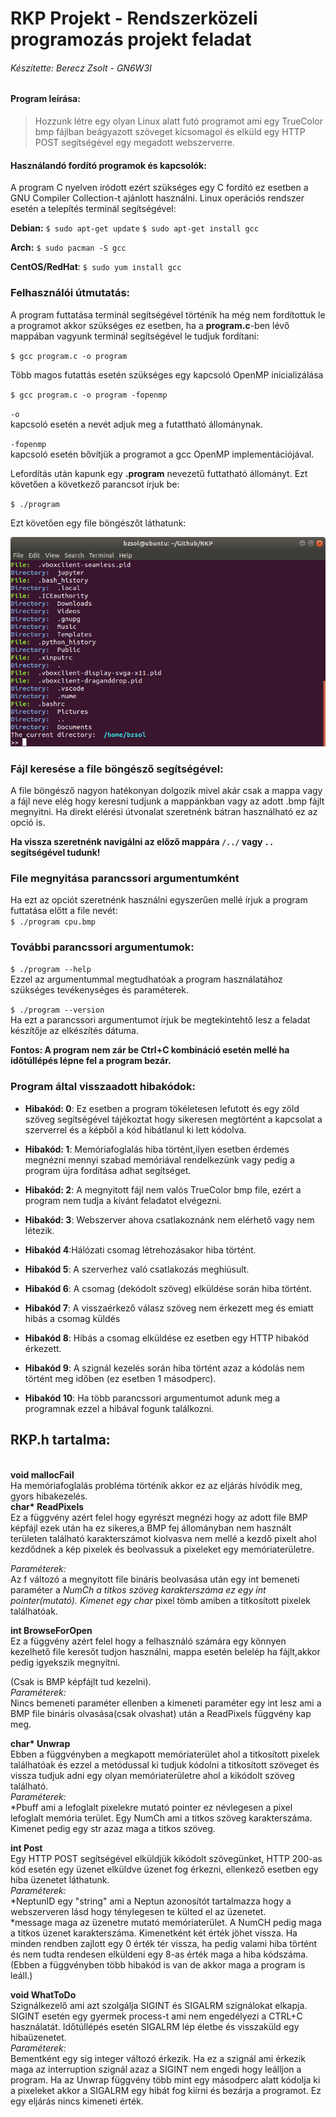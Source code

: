 # RKP Projekt - Rendszerközeli programozás projekt feladat

###### Készítette: Berecz Zsolt - GN6W3I

#### Program leírása:

> Hozzunk létre egy olyan Linux alatt futó programot ami egy TrueColor bmp fájlban beágyazott szöveget kicsomagol és elküld egy HTTP POST segítségével egy megadott webszerverre.

#### Használandó fordító programok és kapcsolók:

A program C nyelven íródott ezért szükséges egy C fordító ez esetben a GNU Compiler Collection-t ajánlott használni.
Linux operációs rendszer esetén a telepítés terminál segítségével:

**Debian:**
`$ sudo apt-get update`
`$ sudo apt-get install gcc`

**Arch:**
`$ sudo pacman -S gcc`

**CentOS/RedHat**:
`$ sudo yum install gcc`

### Felhasználói útmutatás:

A program futtatása terminál segítségével történik ha még nem fordítottuk le a programot akkor szükséges ez esetben, ha a **program.c**-ben lévő mappában vagyunk terminál segítségével le tudjuk fordítani:

`$ gcc program.c -o program`

Több magos futattás esetén szükséges egy kapcsoló OpenMP inicializálása

`$ gcc program.c -o program -fopenmp`

`-o` <br>kapcsoló esetén a nevét adjuk meg a futattható állománynak.

`-fopenmp`<br> kapcsoló esetén bővítjük a programot a gcc OpenMP implementációjával.

Lefordítás után kapunk egy **.program** nevezetű futtatható állományt.
Ezt követően a következő parancsot írjuk be:

`$ ./program`

Ezt követően egy file böngészőt láthatunk:

![](filebrowser.png)

### Fájl keresése a file böngésző segítségével:

A file böngésző nagyon hatékonyan dolgozik mivel akár csak a mappa vagy a fájl neve elég hogy keresni tudjunk a mappánkban vagy az adott .bmp fájlt megnyitni.
Ha direkt elérési útvonalat szeretnénk bátran használható ez az opció is.

**Ha vissza szeretnénk navigálni az előző mappára `/../` vagy  `..` segítségével tudunk!**

### File megnyitása parancssori argumentumként

Ha ezt az opciót szeretnénk használni egyszerűen mellé írjuk a program futtatása előtt a file nevét:
<br>
`$ ./program cpu.bmp`

### További parancssori argumentumok:
`$ ./program --help`
<br>
Ezzel az argumentummal megtudhatóak a program használatához szükséges tevékenységes és paraméterek.

`$ ./program --version`
<br>
Ha ezt a parancssori argumentumot írjuk be megtekintehtő lesz a feladat készítője az elkészítés dátuma.


**Fontos: A program nem zár be Ctrl+C kombináció esetén mellé ha időtúllépés lépne fel a program bezár.**

### Program által visszaadott hibakódok:

- **Hibakód: 0**: Ez esetben a program tökéletesen lefutott és egy zöld szöveg segítségével tájékoztat hogy sikeresen megtörtént a kapcsolat a szerverrel és a képből a kód hibátlanul ki lett kódolva.
  
- **Hibakód: 1**: Memóriafoglalás hiba történt,ilyen esetben érdemes megnézni mennyi szabad memóriával rendelkezünk vagy pedig a program újra fordítása adhat segítséget.
  
- **Hibakód: 2**: A megnyitott fájl nem valós TrueColor bmp file, ezért a program nem tudja a kívánt feladatot elvégezni.
  
- **Hibakód: 3**: Webszerver ahova csatlakoznánk nem elérhető vagy nem létezik.
  
- **Hibakód 4**:Hálózati csomag létrehozásakor hiba történt.
  
- **Hibakód 5**: A szerverhez való csatlakozás meghiúsult.
  
- **Hibakód 6**: A csomag (dekódolt szöveg) elküldése során hiba történt.

- **Hibakód 7**: A visszaérkező válasz szöveg nem érkezett meg és emiatt hibás a csomag küldés
  
- **Hibakód 8**: Hibás a csomag elküldése ez esetben egy HTTP hibakód érkezett.
- **Hibakód 9**: A szignál kezelés során hiba történt azaz a kódolás nem történt meg időben 
(ez esetben 1 másodperc).
- **Hibakód 10**: Ha több parancssori argumentumot adunk meg a programnak ezzel a hibával fogunk találkozni.

## RKP.h tartalma:
<br>
<b>void mallocFail</b><br>
Ha memóriafoglalás probléma történik akkor ez az eljárás hívódik meg, gyors hibakezelés.
<br>
<b>char* ReadPixels</b><br>
Ez a függvény azért felel hogy egyrészt megnézi hogy az adott file BMP képfájl ezek után ha ez sikeres,a BMP fej állományban nem használt területen található karakterszámot kiolvasva nem mellé a kezdő pixelt ahol kezdődnek a kép pixelek és beolvassuk a pixeleket egy memóriaterületre.

<i>Paraméterek:</i>
<br>
Az f változó a megnyitott file bináris beolvasása után egy int bemeneti paraméter a *NumCh a titkos szöveg karakterszáma ez egy int pointer(mutató).
Kimenet egy char* pixel tömb amiben a titkosított pixelek találhatóak. 

<b>int BrowseForOpen</b><br>
Ez a függvény azért felel hogy a felhasználó számára egy könnyen kezelhető file keresőt tudjon használni, mappa esetén belelép ha fájlt,akkor pedig igyekszik megnyitni.

(Csak is BMP képfájlt tud kezelni).<br>
<i>Paraméterek:</i>
<br>
Nincs bemeneti paraméter ellenben a kimeneti paraméter egy int lesz ami a BMP file bináris olvasása(csak olvashat) után a ReadPixels függvény kap meg.

<b>char* Unwrap</b><br>
Ebben a függvényben a megkapott memóriaterület ahol a titkosított pixelek találhatóak és ezzel a metódussal ki tudjuk kódolni a titkosított szöveget és vissza tudjuk adni egy olyan memóriaterületre ahol a kikódolt szöveg található.<br>
<i>Paraméterek:</i><br>
*Pbuff ami a lefoglalt pixelekre mutató pointer ez névlegesen a pixel lefoglalt memória terület. Egy NumCh ami a titkos szöveg karakterszáma.
Kimenet pedig egy str azaz maga a titkos szöveg.


<b>int Post</b><br>
Egy HTTP POST segítségével elküldjük kikódolt szövegünket, HTTP 200-as kód esetén egy üzenet elküldve üzenet fog érkezni, ellenkező esetben egy hiba üzenetet láthatunk.<br>
<i>Paraméterek:</i><br>
*NeptunID egy "string" ami a Neptun azonosítót tartalmazza hogy a webszerveren lásd hogy ténylegesen te külted el az üzenetet.<br>
*message maga az üzenetre mutató memóriaterület.
A NumCH pedig maga a titkos üzenet karakterszáma.
Kimenetként két érték jöhet vissza. Ha minden rendben zajlott egy 0 érték tér vissza, ha pedig valami hiba történt és nem tudta rendesen elküldeni egy 8-as érték maga a hiba kódszáma. (Ebben a függvényben több hibakód is van de akkor maga a program is leáll.)



<b>void WhatToDo</b><br>
Szignálkezelő ami azt szolgálja SIGINT és SIGALRM szignálokat elkapja.
SIGINT esetén egy gyermek process-t ami nem engedélyezi a CTRL+C használatát.
Időtúllépés esetén SIGALRM lép életbe és visszaküld egy hibaüzenetet.<br>
<i>Paraméterek:</i><br>
Bementként egy sig integer változó érkezik. Ha ez a szignál ami érkezik maga az interruption szignál azaz a SIGINT nem engedi hogy leálljon a program. Ha az Unwrap függvény több mint egy másodperc alatt kódolja ki a pixeleket akkor a SIGALRM egy hibát fog kiírni és bezárja a programot.
Ez egy eljárás nincs kimeneti érték.

